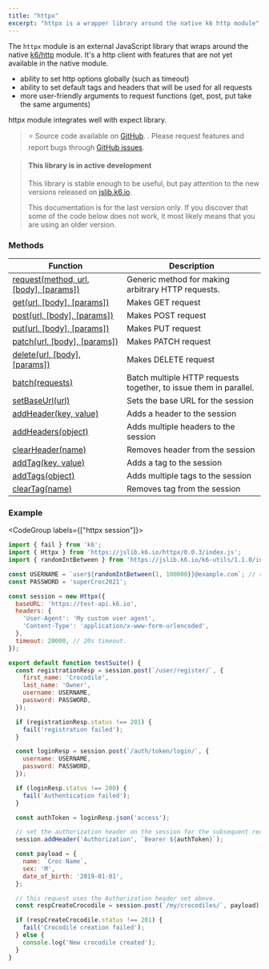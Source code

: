 ```yaml
---
title: "httpx"
excerpt: "httpx is a wrapper library around the native k6 http module"
---
```


The `httpx` module is an external JavaScript library that wraps around the native [k6/http](/javascript-api/k6-http) module. 
It's a http client with features that are not yet available in the native module.
 - ability to set http options globally (such as timeout)
 - ability to set default tags and headers that will be used for all requests
 - more user-friendly arguments to request functions (get, post, put take the same arguments)

httpx module integrates well with expect library. 

> ⭐️ Source code available on [GitHub](https://github.com/k6io/k6-jslib-httpx). . 
> Please request features and report bugs through [GitHub issues](https://github.com/k6io/k6-jslib-httpx/issues).


<Blockquote mod='info'>

#### This library is in active development

This library is stable enough to be useful, but pay attention to the new versions released on [jslib.k6.io](https://jslib.k6.io). 

This documentation is for the last version only. If you discover that some of the code below does not work, it most likely means that you are using an older version.

</Blockquote>


### Methods

| Function | Description |
| -------- | ----------- |
| [request(method, url, [body], [params])](/javascript-api/jslib/httpx/request-method-url-body-params)  | Generic method for making arbitrary HTTP requests. |
| [get(url, [body], [params])](/javascript-api/jslib/httpx/get-url-body-params)  | Makes GET request |
| [post(url, [body], [params])](/javascript-api/jslib/httpx/post-url-body-params)  | Makes POST request |
| [put(url, [body], [params])](/javascript-api/jslib/httpx/put-url-body-params)  | Makes PUT request |
| [patch(url, [body], [params])](/javascript-api/jslib/httpx/patch-url-body-params)  | Makes PATCH request |
| [delete(url, [body], [params])](/javascript-api/jslib/httpx/delete-url-body-params)  | Makes DELETE request |
| [batch(requests)](/javascript-api/jslib/httpx/batch-requests)  | Batch multiple HTTP requests together, to issue them in parallel. |
| [setBaseUrl(url)](/javascript-api/jslib/httpx/setbaseurl-url)  | Sets the base URL for the session |
| [addHeader(key, value)](/javascript-api/jslib/httpx/addheader-key-value)  | Adds a header to the session |
| [addHeaders(object)](/javascript-api/jslib/httpx/addheaders-object)  | Adds multiple headers to the session |
| [clearHeader(name)](/javascript-api/jslib/httpx/clearheader-name)  | Removes header from the session |
| [addTag(key, value)](/javascript-api/jslib/httpx/addtag-key-value)  | Adds a tag to the session |
| [addTags(object)](/javascript-api/jslib/httpx/addtags-object)  | Adds multiple tags to the session |
| [clearTag(name)](/javascript-api/jslib/httpx/cleartag-name)  | Removes tag from the session |




### Example

<CodeGroup labels={["httpx session"]}>

```javascript
import { fail } from 'k6';
import { Httpx } from 'https://jslib.k6.io/httpx/0.0.3/index.js';
import { randomIntBetween } from 'https://jslib.k6.io/k6-utils/1.1.0/index.js';

const USERNAME = `user${randomIntBetween(1, 100000)}@example.com`; // random email address
const PASSWORD = 'superCroc2021';

const session = new Httpx({
  baseURL: 'https://test-api.k6.io',
  headers: {
    'User-Agent': 'My custom user agent',
    'Content-Type': 'application/x-www-form-urlencoded',
  },
  timeout: 20000, // 20s timeout.
});

export default function testSuite() {
  const registrationResp = session.post(`/user/register/`, {
    first_name: 'Crocodile',
    last_name: 'Owner',
    username: USERNAME,
    password: PASSWORD,
  });

  if (registrationResp.status !== 201) {
    fail('registration failed');
  }

  const loginResp = session.post(`/auth/token/login/`, {
    username: USERNAME,
    password: PASSWORD,
  });

  if (loginResp.status !== 200) {
    fail('Authentication failed');
  }

  const authToken = loginResp.json('access');

  // set the authorization header on the session for the subsequent requests.
  session.addHeader('Authorization', `Bearer ${authToken}`);

  const payload = {
    name: `Croc Name`,
    sex: 'M',
    date_of_birth: '2019-01-01',
  };

  // this request uses the Authorization header set above.
  const respCreateCrocodile = session.post(`/my/crocodiles/`, payload);

  if (respCreateCrocodile.status !== 201) {
    fail('Crocodile creation failed');
  } else {
    console.log('New crocodile created');
  }
}
```

</CodeGroup>
